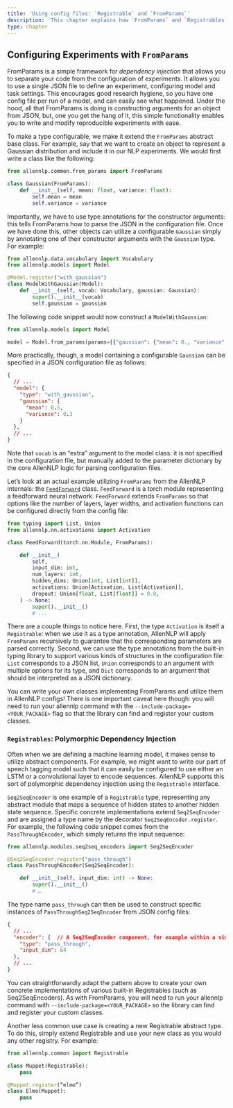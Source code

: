 ```yaml
---
title: 'Using config files: `Registrable` and `FromParams`'
description: 'This chapter explains how `FromParams` and `Registrables` work in AllenNLP.'
type: chapter
---
```


<exercise id="1" title="part2/using-config-files/from-params`">

## Configuring Experiments with `FromParams`

FromParams is a simple framework for <i>dependency injection</i> that allows you to separate your code from the configuration of experiments. It allows you to use a single JSON file to define an experiment, configuring model and task settings. This encourages good research hygiene, so you have one config file per run of a model, and can easily see what happened. Under the hood, all that FromParams is doing is constructing arguments for an object from JSON, but, one you get the hang of it, this simple functionality enables you to write and modify reproducible experiments with ease.

To make a type configurable, we make it extend the `FromParams` abstract base class. For example, say that we want to create an object to represent a Gaussian distribution and include it in our NLP experiments. We would first write a class like the following:

```python
from allennlp.common.from_params import FromParams

class Gaussian(FromParams):
	def __init__(self, mean: float, variance: float):
		self.mean = mean
		self.variance = variance
```

Importantly, we have to use type annotations for the constructor arguments: this tells FromParams how to parse the JSON in the configuration file. Once we have done this, other objects can utilize a configurable `Gaussian` simply by annotating one of their constructor arguments with the `Gaussian` type. For example:

```python
from allennlp.data.vocabulary import Vocabulary
from allennlp.models import Model

@Model.register("with_gaussian")
class ModelWithGaussian(Model):
	def __init__(self, vocab: Vocabulary, gaussian: Gaussian):
		super().__init__(vocab)
		self.gaussian = gaussian
```

The following code snippet would now construct a `ModelWithGaussian`:

```python
from allennlp.models import Model

model = Model.from_params(params={{"gaussian": {"mean": 0., "variance": 1.}}}, vocab=vocab)
```

More practically, though, a model containing a configurable `Gaussian` can be specified in a JSON configuration file as follows:

```json
{
  // ...
  "model": {
    "type": "with_gaussian",
    "gaussian": {
      "mean": 0.5,
      "variance": 0.3
    }
  },
  // ...
}
```

Note that `vocab` is an “extra” argument to the model class: it is not specified in the configuration file, but manually added to the parameter dictionary by the core AllenNLP logic for parsing configuration files.

Let’s look at an actual example utilizing `FromParams` from the AllenNLP internals: the [`FeedForward`](https://github.com/allenai/allennlp/blob/master/allennlp/modules/feedforward.py) class. `FeedForward` is a torch module representing a feedforward neural network. `FeedForward` extends `FromParams` so that options like the number of layers, layer widths, and activation functions can be configured directly from the config file:

```python
from typing import List, Union
from allennlp.nn.activations import Activation

class FeedForward(torch.nn.Module, FromParams):

    def __init__(
        self,
        input_dim: int,
        num_layers: int,
        hidden_dims: Union[int, List[int]],
        activations: Union[Activation, List[Activation]],
        dropout: Union[float, List[float]] = 0.0,
    ) -> None:
        super().__init__()
        # ...
```

There are a couple things to notice here. First, the type `Activation` is itself a `Registrable`: when we use it as a type annotation, AllenNLP will apply `FromParams` recursively to guarantee that the corresponding parameters are parsed correctly. Second, we can use the type annotations from the built-in typing library to support various kinds of structures in the configuration file: `List` corresponds to a JSON list, `Union` corresponds to an argument with multiple options for its type, and `Dict` corresponds to an argument that should be interpreted as a JSON dictionary.

You can write your own classes implementing FromParams and utilize them in AllenNLP configs! There is one important caveat here though: you will need to run your allennlp command with the `--include-package=<YOUR_PACKAGE>` flag so that the library can find and register your custom classes.

</exercise>

<exercise id="2" title="part2/using-config-files/registrables`">

### `Registrables`: Polymorphic Dependency Injection

Often when we are defining a machine learning model, it makes sense to utilize abstract components. For example, we might want to write our part of speech tagging model such that it can easily be configured to use either an LSTM or a convolutional layer to encode sequences. AllenNLP supports this sort of polymorphic dependency injection using the `Registrable` interface.

`Seq2SeqEncoder` is one example of a `Registrable` type, representing any abstract module that maps a sequence of hidden states to another hidden state sequence. Specific concrete implementations extend `Seq2SeqEncoder` and are assigned a type name by the decorator `Seq2SeqEncoder.register`. For example, the following code snippet comes from the `PassThroughEncoder`, which simply returns the input sequence:

```python
from allennlp.modules.seq2seq_encoders import Seq2SeqEncoder

@Seq2SeqEncoder.register("pass_through")
class PassThroughEncoder(Seq2SeqEncoder):

    def __init__(self, input_dim: int) -> None:
        super().__init__()
        # …
```

The type name `pass_through` can then be used to construct specific instances of `PassThroughSeq2SeqEncoder` from JSON config files:

```json
{
  // ...
  "encoder": {  // A Seq2SeqEncoder component, for example within a simple_tagger.
    "type": "pass_through",
    "input_dim": 64
  },
  // ...
}
```

You can straightforwardly adapt the pattern above to create your own concrete implementations of various built-in Registrables (such as Seq2SeqEncoders). As with FromParams, you will need to run your allennlp command with  `--include-package=<YOUR_PACKAGE>` so the library can find and register your custom classes.

Another less common use case is creating a new Registrable abstract type. To do this, simply extend Registrable and use your new class as you would any other registry. For example:

```python
from allennlp.common import Registrable

class Muppet(Registrable):
	pass

@Muppet.register(“elmo”)
class Elmo(Muppet):
	pass
```

</exercise>
